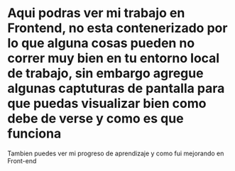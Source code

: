 # Aqui podras ver mi trabajo en Frontend, no esta contenerizado por lo que alguna cosas pueden no correr muy bien en tu entorno local de trabajo, sin embargo agregue algunas captuturas de pantalla para que puedas visualizar bien como debe de verse y como es que funciona 
Tambien puedes ver mi progreso de aprendizaje y como fui mejorando en Front-end
